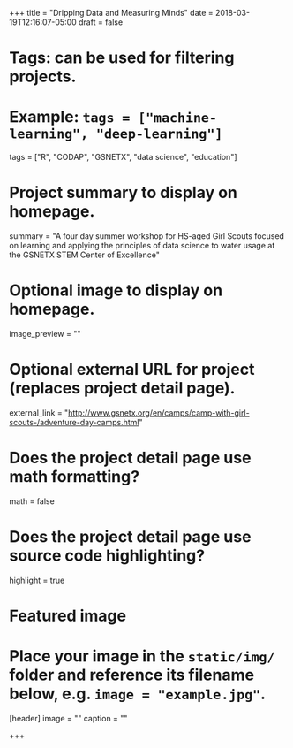 +++
title = "Dripping Data and Measuring Minds"
date = 2018-03-19T12:16:07-05:00
draft = false

# Tags: can be used for filtering projects.
# Example: `tags = ["machine-learning", "deep-learning"]`
tags = ["R", "CODAP", "GSNETX", "data science", "education"]

# Project summary to display on homepage.
summary = "A four day summer workshop for HS-aged Girl Scouts focused on learning and applying the principles of data science to water usage at the GSNETX STEM Center of Excellence"

# Optional image to display on homepage.
image_preview = ""

# Optional external URL for project (replaces project detail page).
external_link = "http://www.gsnetx.org/en/camps/camp-with-girl-scouts-/adventure-day-camps.html"

# Does the project detail page use math formatting?
math = false

# Does the project detail page use source code highlighting?
highlight = true

# Featured image
# Place your image in the `static/img/` folder and reference its filename below, e.g. `image = "example.jpg"`.
[header]
image = ""
caption = ""

+++
